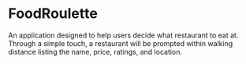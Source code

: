 FoodRoulette
============
An application designed to help users decide what restaurant to eat at. Through a simple touch, a restaurant will be prompted
within walking distance listing the name, price, ratings, and location. 
